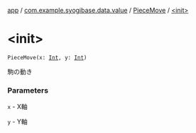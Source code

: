 [app](../../index.md) / [com.example.syogibase.data.value](../index.md) / [PieceMove](index.md) / [&lt;init&gt;](./-init-.md)

# &lt;init&gt;

`PieceMove(x: `[`Int`](https://kotlinlang.org/api/latest/jvm/stdlib/kotlin/-int/index.html)`, y: `[`Int`](https://kotlinlang.org/api/latest/jvm/stdlib/kotlin/-int/index.html)`)`

駒の動き

### Parameters

`x` - X軸

`y` - Y軸